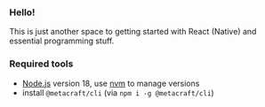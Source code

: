 ### Hello!
This is just another space to getting started with React (Native) and essential programming stuff.

### Required tools
- [Node.js](https://nodejs.org/en) version 18, use [nvm](https://github.com/nvm-sh/nvm) to manage versions
- install `@metacraft/cli` (via `npm i -g @metacraft/cli`)

